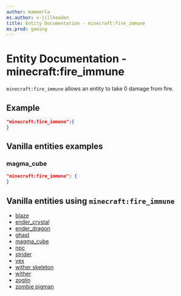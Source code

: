 ```yaml
---
author: mammerla
ms.author: v-jillheaden
title: Entity Documentation - minecraft:fire_immune
ms.prod: gaming
---
```


# Entity Documentation -  minecraft:fire_immune

`minecraft:fire_immune` allows an entity to take 0 damage from fire.

## Example

```json
"minecraft:fire_immune":{
}
```

## Vanilla entities examples

### magma_cube

```json
"minecraft:fire_immune": {
}
```

## Vanilla entities using `minecraft:fire_immune`

- [blaze](../../../../Source/VanillaBehaviorPack_Snippets/entities/blaze.md)
- [ender_crystal](../../../../Source/VanillaBehaviorPack_Snippets/entities/ender_crystal.md)
- [ender_dragon](../../../../Source/VanillaBehaviorPack_Snippets/entities/ender_dragon.md)
- [ghast](../../../../Source/VanillaBehaviorPack_Snippets/entities/ghast.md)
- [magma_cube](../../../../Source/VanillaBehaviorPack_Snippets/entities/magma_cube.md)
- [npc](../../../../Source/VanillaBehaviorPack_Snippets/entities/npc.md)
- [strider](../../../../Source/VanillaBehaviorPack_Snippets/entities/strider.md)
- [vex](../../../../Source/VanillaBehaviorPack_Snippets/entities/vex.md)
- [wither skeleton](../../../../Source/VanillaBehaviorPack_Snippets/entities/wither_skeleton.md)
- [wither](../../../../Source/VanillaBehaviorPack_Snippets/entities/wither.md)
- [zoglin](../../../../Source/VanillaBehaviorPack_Snippets/entities/zoglin.md)
- [zombie pigman](../../../../Source/VanillaBehaviorPack_Snippets/entities/zombie_pigman.md)
